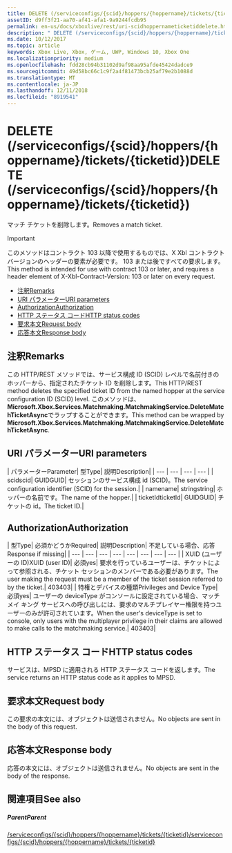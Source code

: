 ```yaml
---
title: DELETE (/serviceconfigs/{scid}/hoppers/{hoppername}/tickets/{ticketid})
assetID: d9ff3f21-aa70-af41-afa1-9a9244fcdb95
permalink: en-us/docs/xboxlive/rest/uri-scidhoppernameticketiddelete.html
description: " DELETE (/serviceconfigs/{scid}/hoppers/{hoppername}/tickets/{ticketid})"
ms.date: 10/12/2017
ms.topic: article
keywords: Xbox Live, Xbox, ゲーム, UWP, Windows 10, Xbox One
ms.localizationpriority: medium
ms.openlocfilehash: fdd28cb94b31102d9af98aa95afde45424dadce9
ms.sourcegitcommit: 49d58bc66c1c9f2a4f81473bcb25af79e2b1088d
ms.translationtype: MT
ms.contentlocale: ja-JP
ms.lasthandoff: 12/11/2018
ms.locfileid: "8919541"
---
```

# <a name="delete-serviceconfigsscidhoppershoppernameticketsticketid"></a><span data-ttu-id="8bbd8-104">DELETE (/serviceconfigs/{scid}/hoppers/{hoppername}/tickets/{ticketid})</span><span class="sxs-lookup"><span data-stu-id="8bbd8-104">DELETE (/serviceconfigs/{scid}/hoppers/{hoppername}/tickets/{ticketid})</span></span>

<span data-ttu-id="8bbd8-105">マッチ チケットを削除します。</span><span class="sxs-lookup"><span data-stu-id="8bbd8-105">Removes a match ticket.</span></span>

> [!IMPORTANT]
> <span data-ttu-id="8bbd8-106">このメソッドはコントラクト 103 以降で使用するものでは、X Xbl コントラクト バージョンのヘッダーの要素が必要です。 103 または後ですべての要求します。</span><span class="sxs-lookup"><span data-stu-id="8bbd8-106">This method is intended for use with contract 103 or later, and requires a header element of X-Xbl-Contract-Version: 103 or later on every request.</span></span>

  * [<span data-ttu-id="8bbd8-107">注釈</span><span class="sxs-lookup"><span data-stu-id="8bbd8-107">Remarks</span></span>](#ID4ET)
  * [<span data-ttu-id="8bbd8-108">URI パラメーター</span><span class="sxs-lookup"><span data-stu-id="8bbd8-108">URI parameters</span></span>](#ID4E2)
  * [<span data-ttu-id="8bbd8-109">Authorization</span><span class="sxs-lookup"><span data-stu-id="8bbd8-109">Authorization</span></span>](#ID4EGB)
  * [<span data-ttu-id="8bbd8-110">HTTP ステータス コード</span><span class="sxs-lookup"><span data-stu-id="8bbd8-110">HTTP status codes</span></span>](#ID4EOC)
  * [<span data-ttu-id="8bbd8-111">要求本文</span><span class="sxs-lookup"><span data-stu-id="8bbd8-111">Request body</span></span>](#ID4EXC)
  * [<span data-ttu-id="8bbd8-112">応答本文</span><span class="sxs-lookup"><span data-stu-id="8bbd8-112">Response body</span></span>](#ID4ECD)

<a id="ID4ET"></a>


## <a name="remarks"></a><span data-ttu-id="8bbd8-113">注釈</span><span class="sxs-lookup"><span data-stu-id="8bbd8-113">Remarks</span></span>

<span data-ttu-id="8bbd8-114">この HTTP/REST メソッドでは、サービス構成 ID (SCID) レベルで名前付きのホッパーから、指定されたチケット ID を削除します。</span><span class="sxs-lookup"><span data-stu-id="8bbd8-114">This HTTP/REST method deletes the specified ticket ID from the named hopper at the service configuration ID (SCID) level.</span></span> <span data-ttu-id="8bbd8-115">このメソッドは、 **Microsoft.Xbox.Services.Matchmaking.MatchmakingService.DeleteMatchTicketAsync**でラップすることができます。</span><span class="sxs-lookup"><span data-stu-id="8bbd8-115">This method can be wrapped by **Microsoft.Xbox.Services.Matchmaking.MatchmakingService.DeleteMatchTicketAsync**.</span></span>  
<a id="ID4E2"></a>


## <a name="uri-parameters"></a><span data-ttu-id="8bbd8-116">URI パラメーター</span><span class="sxs-lookup"><span data-stu-id="8bbd8-116">URI parameters</span></span>

| <span data-ttu-id="8bbd8-117">パラメーター</span><span class="sxs-lookup"><span data-stu-id="8bbd8-117">Parameter</span></span>| <span data-ttu-id="8bbd8-118">型</span><span class="sxs-lookup"><span data-stu-id="8bbd8-118">Type</span></span>| <span data-ttu-id="8bbd8-119">説明</span><span class="sxs-lookup"><span data-stu-id="8bbd8-119">Description</span></span>|
| --- | --- | --- | --- |
| <span data-ttu-id="8bbd8-120">scid</span><span class="sxs-lookup"><span data-stu-id="8bbd8-120">scid</span></span>| <span data-ttu-id="8bbd8-121">GUID</span><span class="sxs-lookup"><span data-stu-id="8bbd8-121">GUID</span></span>| <span data-ttu-id="8bbd8-122">セッションのサービス構成 id (SCID)。</span><span class="sxs-lookup"><span data-stu-id="8bbd8-122">The service configuration identifier (SCID) for the session.</span></span>|
| <span data-ttu-id="8bbd8-123">name</span><span class="sxs-lookup"><span data-stu-id="8bbd8-123">name</span></span>| <span data-ttu-id="8bbd8-124">string</span><span class="sxs-lookup"><span data-stu-id="8bbd8-124">string</span></span>| <span data-ttu-id="8bbd8-125">ホッパーの名前です。</span><span class="sxs-lookup"><span data-stu-id="8bbd8-125">The name of the hopper.</span></span>|
| <span data-ttu-id="8bbd8-126">ticketId</span><span class="sxs-lookup"><span data-stu-id="8bbd8-126">ticketId</span></span>| <span data-ttu-id="8bbd8-127">GUID</span><span class="sxs-lookup"><span data-stu-id="8bbd8-127">GUID</span></span>| <span data-ttu-id="8bbd8-128">チケットの id。</span><span class="sxs-lookup"><span data-stu-id="8bbd8-128">The ticket ID.</span></span>|

<a id="ID4EGB"></a>


## <a name="authorization"></a><span data-ttu-id="8bbd8-129">Authorization</span><span class="sxs-lookup"><span data-stu-id="8bbd8-129">Authorization</span></span>

| <span data-ttu-id="8bbd8-130">型</span><span class="sxs-lookup"><span data-stu-id="8bbd8-130">Type</span></span>| <span data-ttu-id="8bbd8-131">必須かどうか</span><span class="sxs-lookup"><span data-stu-id="8bbd8-131">Required</span></span>| <span data-ttu-id="8bbd8-132">説明</span><span class="sxs-lookup"><span data-stu-id="8bbd8-132">Description</span></span>| <span data-ttu-id="8bbd8-133">不足している場合、応答</span><span class="sxs-lookup"><span data-stu-id="8bbd8-133">Response if missing</span></span>|
| --- | --- | --- | --- | --- | --- | --- | --- |
| <span data-ttu-id="8bbd8-134">XUID (ユーザーの ID)</span><span class="sxs-lookup"><span data-stu-id="8bbd8-134">XUID (user ID)</span></span>| <span data-ttu-id="8bbd8-135">必須</span><span class="sxs-lookup"><span data-stu-id="8bbd8-135">yes</span></span>| <span data-ttu-id="8bbd8-136">要求を行っているユーザーは、チケットによって参照される、チケット セッションのメンバーである必要があります。</span><span class="sxs-lookup"><span data-stu-id="8bbd8-136">The user making the request must be a member of the ticket session referred to by the ticket.</span></span>| <span data-ttu-id="8bbd8-137">403</span><span class="sxs-lookup"><span data-stu-id="8bbd8-137">403</span></span>|
| <span data-ttu-id="8bbd8-138">特権とデバイスの種類</span><span class="sxs-lookup"><span data-stu-id="8bbd8-138">Privileges and Device Type</span></span>| <span data-ttu-id="8bbd8-139">必須</span><span class="sxs-lookup"><span data-stu-id="8bbd8-139">yes</span></span>| <span data-ttu-id="8bbd8-140">ユーザーの deviceType がコンソールに設定されている場合、マッチメイ キング サービスへの呼び出しには、要求のマルチプレイヤー権限を持つユーザーのみが許可されています。</span><span class="sxs-lookup"><span data-stu-id="8bbd8-140">When the user's deviceType is set to console, only users with the multiplayer privilege in their claims are allowed to make calls to the matchmaking service.</span></span>| <span data-ttu-id="8bbd8-141">403</span><span class="sxs-lookup"><span data-stu-id="8bbd8-141">403</span></span>|

<a id="ID4EOC"></a>


## <a name="http-status-codes"></a><span data-ttu-id="8bbd8-142">HTTP ステータス コード</span><span class="sxs-lookup"><span data-stu-id="8bbd8-142">HTTP status codes</span></span>

<span data-ttu-id="8bbd8-143">サービスは、MPSD に適用される HTTP ステータス コードを返します。</span><span class="sxs-lookup"><span data-stu-id="8bbd8-143">The service returns an HTTP status code as it applies to MPSD.</span></span>  
<a id="ID4EXC"></a>


## <a name="request-body"></a><span data-ttu-id="8bbd8-144">要求本文</span><span class="sxs-lookup"><span data-stu-id="8bbd8-144">Request body</span></span>

<span data-ttu-id="8bbd8-145">この要求の本文には、オブジェクトは送信されません。</span><span class="sxs-lookup"><span data-stu-id="8bbd8-145">No objects are sent in the body of this request.</span></span>

<a id="ID4ECD"></a>


## <a name="response-body"></a><span data-ttu-id="8bbd8-146">応答本文</span><span class="sxs-lookup"><span data-stu-id="8bbd8-146">Response body</span></span>

<span data-ttu-id="8bbd8-147">応答の本文には、オブジェクトは送信されません。</span><span class="sxs-lookup"><span data-stu-id="8bbd8-147">No objects are sent in the body of the response.</span></span>

<a id="ID4EPD"></a>


## <a name="see-also"></a><span data-ttu-id="8bbd8-148">関連項目</span><span class="sxs-lookup"><span data-stu-id="8bbd8-148">See also</span></span>

<a id="ID4ERD"></a>


##### <a name="parent"></a><span data-ttu-id="8bbd8-149">Parent</span><span class="sxs-lookup"><span data-stu-id="8bbd8-149">Parent</span></span>  

[<span data-ttu-id="8bbd8-150">/serviceconfigs/{scid}/hoppers/{hoppername}/tickets/{ticketid}</span><span class="sxs-lookup"><span data-stu-id="8bbd8-150">/serviceconfigs/{scid}/hoppers/{hoppername}/tickets/{ticketid}</span></span>](uri-scidhoppernameticketid.md)
